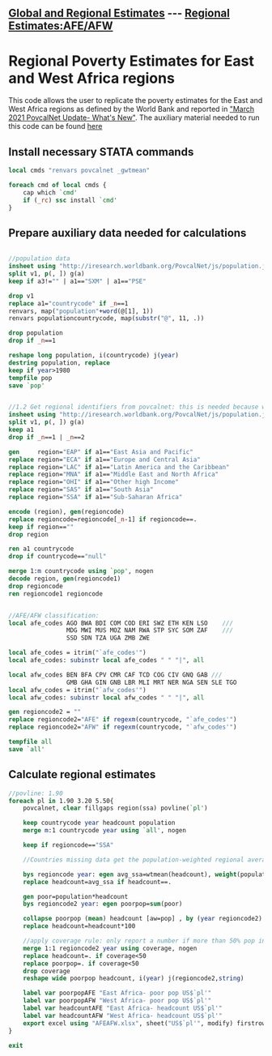 ## [Global and Regional Estimates](index.md) --- [Regional Estimates:AFE/AFW](afeafw.md) 

# Regional Poverty Estimates for East and West Africa regions
This code allows the user to replicate the poverty estimates for the East and West Africa regions as defined by the World Bank and reported in ["March 2021 PovcalNet Update- What's New"](https://documents1.worldbank.org/curated/en/654971615585402030/pdf/March-2021-PovcalNet-Update-What-s-New.pdf). The auxiliary material needed to run this code can be found [here](https://github.com/PovcalNet-Team/AFEAFW)

## Install necessary STATA commands

```stata
local cmds "renvars povcalnet _gwtmean"

foreach cmd of local cmds {
	cap which `cmd'
	if (_rc) ssc install `cmd'
}
```
## Prepare auxiliary data needed for calculations
```stata

//population data 
insheet using "http://iresearch.worldbank.org/PovcalNet/js/population.js", clear
split v1, p(, ]) g(a)
keep if a3!="" | a1=="SXM" | a1=="PSE"

drop v1
replace a1="countrycode" if _n==1
renvars, map("population"+word(@[1], 1))
renvars populationcountrycode, map(substr("@", 11, .))

drop population
drop if _n==1

reshape long population, i(countrycode) j(year)
destring population, replace
keep if year>1980
tempfile pop
save `pop'


//1.2 Get regional identifiers from povcalnet: this is needed because when querying lined-up estimates regional identifiers are not displayed
insheet using "http://iresearch.worldbank.org/PovcalNet/js/population.js", clear
split v1, p(, ]) g(a)
keep a1 
drop if _n==1 | _n==2

gen 	region="EAP" if a1=="East Asia and Pacific"
replace region="ECA" if a1=="Europe and Central Asia"
replace region="LAC" if a1=="Latin America and the Caribbean"
replace region="MNA" if a1=="Middle East and North Africa"
replace region="OHI" if a1=="Other high Income"
replace region="SAS" if a1=="South Asia"
replace region="SSA" if a1=="Sub-Saharan Africa"

encode (region), gen(regioncode)
replace regioncode=regioncode[_n-1] if regioncode==.
keep if region==""
drop region

ren a1 countrycode
drop if countrycode=="null"

merge 1:m countrycode using `pop', nogen
decode region, gen(regioncode1)
drop regioncode
ren regioncode1 regioncode


//AFE/AFW classification:
local afe_codes AGO BWA BDI COM COD ERI SWZ ETH KEN LSO    /// 
                MDG MWI MUS MOZ NAM RWA STP SYC SOM ZAF    /// 
                SSD SDN TZA UGA ZMB ZWE

local afe_codes = itrim("`afe_codes'")
local afe_codes: subinstr local afe_codes " " "|", all

local afw_codes BEN BFA CPV CMR CAF TCD COG CIV GNQ GAB /// 
                GMB GHA GIN GNB LBR MLI MRT NER NGA SEN SLE TGO
local afw_codes = itrim("`afw_codes'")
local afw_codes: subinstr local afw_codes " " "|", all

gen regioncode2 = ""
replace regioncode2="AFE" if regexm(countrycode, "`afe_codes'")
replace regioncode2="AFW" if regexm(countrycode, "`afw_codes'")

tempfile all
save `all'
```
## Calculate regional estimates
```stata
//povline: 1.90
foreach pl in 1.90 3.20 5.50{
	povcalnet, clear fillgaps region(ssa) povline(`pl')

	keep countrycode year headcount population 
	merge m:1 countrycode year using `all', nogen

	keep if regioncode=="SSA"

	//Countries missing data get the population-weighted regional average

	bys regioncode year: egen avg_ssa=wtmean(headcount), weight(population)
	replace headcount=avg_ssa if headcount==.

	gen poor=population*headcount
	bys regioncode2 year: egen poorpop=sum(poor)

	collapse poorpop (mean) headcount [aw=pop] , by (year regioncode2)
	replace headcount=headcount*100

	//apply coverage rule: only report a number if more than 50% pop in +/- 3years window of ref year
	merge 1:1 regioncode2 year using coverage, nogen 
	replace headcount=. if coverage<50
	replace poorpop=. if coverage<50
	drop coverage
	reshape wide poorpop headcount, i(year) j(regioncode2,string)

	label var poorpopAFE "East Africa- poor pop US$`pl'"
	label var poorpopAFW "West Africa- poor pop US$`pl'"
	label var headcountAFE "East Africa- headcount US$`pl'"
	label var headcountAFW "West Africa- headcount US$`pl'"
	export excel using "AFEAFW.xlsx", sheet("US$`pl'", modify) firstrow(varl)
}

exit 
```

